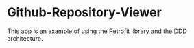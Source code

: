 # Github-Repository-Viewer
This app is an example of using the Retrofit library and the DDD architecture.
